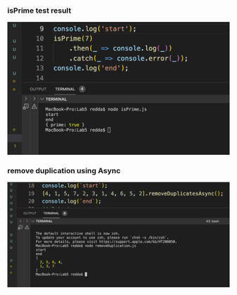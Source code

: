 ### isPrime test result

![is prime](./isPrime.png)

### remove duplication using Async
![remove duplication ](./removeDupAsync.png)